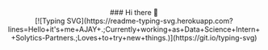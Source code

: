 <center>### Hi there 👋</center

<!--
**the-ajay-ai/the-ajay-ai** is a ✨ _special_ ✨ repository because its `README.md` (this file) appears on your GitHub profile.

Here are some ideas to get you started:

- 🔭 I’m currently working on ...
- 🌱 I’m currently learning ...
- 👯 I’m looking to collaborate on ...
- 🤔 I’m looking for help with ...
- 💬 Ask me about ...
- 📫 How to reach me: ...
- 😄 Pronouns: ...
- ⚡ Fun fact: ...
-->
<center>[![Typing SVG](https://readme-typing-svg.herokuapp.com?lines=Hello+it's+me+AJAY+.;Currently+working+as+Data+Science+Intern++Solytics-Partners.;Loves+to+try+new+things.)](https://git.io/typing-svg)</center>
